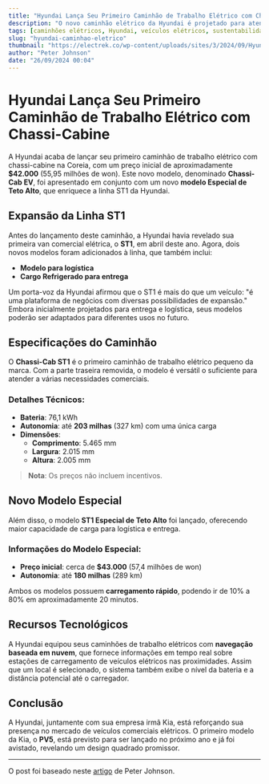 ```yaml
---
title: "Hyundai Lança Seu Primeiro Caminhão de Trabalho Elétrico com Chassi-Cabine"
description: "O novo caminhão elétrico da Hyundai é projetado para atender diversas necessidades comerciais com um preço inicial de $42.000."
tags: [caminhões elétricos, Hyundai, veículos elétricos, sustentabilidade]
slug: "hyundai-caminhao-eletrico"
thumbnail: "https://electrek.co/wp-content/uploads/sites/3/2024/09/Hyundai-first-electric-work-truck-1.jpeg?quality=82&strip=all&w=1400"
author: "Peter Johnson"
date: "26/09/2024 00:04"
---
```


# Hyundai Lança Seu Primeiro Caminhão de Trabalho Elétrico com Chassi-Cabine

A Hyundai acaba de lançar seu primeiro caminhão de trabalho elétrico com chassi-cabine na Coreia, com um preço inicial de aproximadamente **$42.000** (55,95 milhões de won). Este novo modelo, denominado **Chassi-Cab EV**, foi apresentado em conjunto com um novo **modelo Especial de Teto Alto**, que enriquece a linha ST1 da Hyundai.

## Expansão da Linha ST1

Antes do lançamento deste caminhão, a Hyundai havia revelado sua primeira van comercial elétrica, o **ST1**, em abril deste ano. Agora, dois novos modelos foram adicionados à linha, que também inclui:

- **Modelo para logística**
- **Cargo Refrigerado para entrega**

Um porta-voz da Hyundai afirmou que o ST1 é mais do que um veículo: "é uma plataforma de negócios com diversas possibilidades de expansão." Embora inicialmente projetados para entrega e logística, seus modelos poderão ser adaptados para diferentes usos no futuro.

## Especificações do Caminhão

O **Chassi-Cab ST1** é o primeiro caminhão de trabalho elétrico pequeno da marca. Com a parte traseira removida, o modelo é versátil o suficiente para atender a várias necessidades comerciais. 

### Detalhes Técnicos:
- **Bateria**: 76,1 kWh
- **Autonomia**: até **203 milhas** (327 km) com uma única carga
- **Dimensões**:
  - **Comprimento**: 5.465 mm
  - **Largura**: 2.015 mm
  - **Altura**: 2.005 mm

> **Nota**: Os preços não incluem incentivos.

## Novo Modelo Especial

Além disso, o modelo **ST1 Especial de Teto Alto** foi lançado, oferecendo maior capacidade de carga para logística e entrega. 

### Informações do Modelo Especial:
- **Preço inicial**: cerca de **$43.000** (57,4 milhões de won)
- **Autonomia**: até **180 milhas** (289 km)

Ambos os modelos possuem **carregamento rápido**, podendo ir de 10% a 80% em aproximadamente 20 minutos.

## Recursos Tecnológicos

A Hyundai equipou seus caminhões de trabalho elétricos com **navegação baseada em nuvem**, que fornece informações em tempo real sobre estações de carregamento de veículos elétricos nas proximidades. Assim que um local é selecionado, o sistema também exibe o nível da bateria e a distância potencial até o carregador.

## Conclusão

A Hyundai, juntamente com sua empresa irmã Kia, está reforçando sua presença no mercado de veículos comerciais elétricos. O primeiro modelo da Kia, o **PV5**, está previsto para ser lançado no próximo ano e já foi avistado, revelando um design quadrado promissor.

---

O post foi baseado neste [artigo](https://electrek.co/2024/09/25/hyundai-launches-first-electric-work-truck-for-42000/) de Peter Johnson.